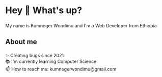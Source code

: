 <h1 align="left">Hey 👋 What's up?</h1>

###

<p align="left">My name is Kumneger Wondimu and I'm a Web Developer from Ethiopia</p>

###

<h2 align="left">About me</h2>

###

<p align="left">✨ Creating bugs since 2021<br>📚 I'm currently learning Computer Science<br>📫 How to reach me: kumnegerwondimu@gmail.com</p>

###


